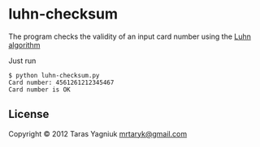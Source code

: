 # luhn-checksum

The program checks the validity of an input card number using the [Luhn algorithm](http://en.wikipedia.org/wiki/Luhn_algorithm)

Just run

    $ python luhn-checksum.py
    Card number: 4561261212345467
    Card number is OK

## License

Copyright © 2012 Taras Yagniuk <mrtaryk@gmail.com>
